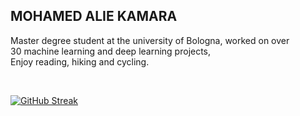 ## MOHAMED ALIE KAMARA


Master degree student at the university of Bologna, worked on over                                                    
30 machine learning and deep learning projects,                      
Enjoy reading, hiking and cycling.


<br>



[![GitHub Streak](http://github-readme-streak-stats.herokuapp.com?user=your-github-username&theme=dark&background=000000)](https://git.io/streak-stats)



<!--

Here are some ideas to get you started:

-  🔭 I’m currently working on ...
-  🌱 I’m currently learning ...
-  👯 I’m looking to collaborate on ...
-  🤔 I’m looking for help with ...
-  💬 Ask me about ...
-  📫 How to reach me: ...
-  😄 Pronouns: ...
-  ⚡ Fun fact: .. 
-->
